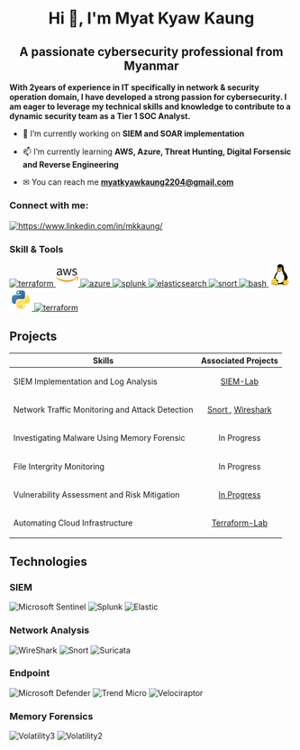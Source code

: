<h1 align="center">Hi 👋, I'm Myat Kyaw Kaung</h1>
<h2 align="center">A passionate cybersecurity professional from Myanmar</h2>

**With 2years of experience in IT specifically in network & security operation domain, I have developed a strong passion for cybersecurity. I am eager to leverage my technical skills and knowledge to contribute to a dynamic security team as a Tier 1 SOC Analyst.**

- 🔭 I’m currently working on **SIEM and SOAR implementation**

- 📫 I’m currently learning **AWS, Azure, Threat Hunting, Digital Forsensic and Reverse Engineering**

- ✉ You can reach me **myatkyawkaung2204@gmail.com**

<h3 align="left">Connect with me:</h3>
<p align="left">
<a href="https://www.linkedin.com/in/mkkaung/" target="blank"><img align="center" src="https://raw.githubusercontent.com/rahuldkjain/github-profile-readme-generator/master/src/images/icons/Social/linked-in-alt.svg" alt="https://www.linkedin.com/in/mkkaung/" height="30" width="40" /></a>
</p>

<h3 align="left">Skill & Tools</h3>
<p align="left">
  <a href="https://www.nist.gov/privacy-framework/nist-sp-800-61" target="_blank" rel="noreferrer"> <img src="https://www.vectorlogo.zone/logos/nist/nist-ar21.svg" alt="terraform" width="40" height="40"/> </a>
  <a href="https://aws.amazon.com" target="_blank" rel="noreferrer"> <img src="https://raw.githubusercontent.com/devicons/devicon/master/icons/amazonwebservices/amazonwebservices-original-wordmark.svg" alt="aws" width="40" height="40"/> </a> 
  <a href="https://azure.microsoft.com/en-us" target="_blank" rel="noreferrer"> <img src="https://www.vectorlogo.zone/logos/microsoft_azure/microsoft_azure-icon.svg" alt="azure" width="40" height="40"/> </a>
  <a href="https://www.splunk.com/" target="_blank" rel="noreferrer"> <img src="https://www.vectorlogo.zone/logos/splunk/splunk-ar21.svg" alt="splunk" width="40" height="40"/> </a> 
  <a href="https://www.elastic.co" target="_blank" rel="noreferrer"> <img src="https://www.vectorlogo.zone/logos/elastic/elastic-icon.svg" alt="elasticsearch" width="40" height="40"/> </a>
  <a href="https://www.snort.org/snort3" target="_blank" rel="noreferrer"> <img src="https://www.vectorlogo.zone/logos/snort/snort-icon.svg" alt="snort" width="40" height="40"/> </a>
  <a href="https://www.gnu.org/software/bash/" target="_blank" rel="noreferrer"> <img src="https://www.vectorlogo.zone/logos/gnu_bash/gnu_bash-icon.svg" alt="bash" width="40" height="40"/> </a> 
  <a href="https://www.linux.org/" target="_blank" rel="noreferrer"> <img src="https://raw.githubusercontent.com/devicons/devicon/master/icons/linux/linux-original.svg" alt="linux" width="40" height="40"/> </a> 
  <a href="https://www.mysql.com/" target="_blank" rel="noreferrer"> <img src="https://raw.githubusercontent.com/devicons/devicon/master/icons/python/python-original.svg" alt="python" width="40" height="40"/> </a>
<a href="https://www.terraform.io/" target="_blank" rel="noreferrer"> <img src="https://www.vectorlogo.zone/logos/terraformio/terraformio-icon.svg" alt="terraform" width="40" height="40"/> </a> </p>

## Projects

|  **Skills**                            | **Associated Projects** |
|-----------------------------------------------|----------------------------|
| SIEM Implementation and Log Analysis  | <p align="center"> <a href="https://github.com/MyatKyawKaung/SIEM-Lab"> SIEM-Lab</a> </p> |
| Network Traffic Monitoring and Attack Detection  | <p align="center"> <a href="https://github.com/MyatKyawKaung/Snort"> Snort </a>, <a href="https://github.com/MyatKyawKaung/Network-Traffic-Analysis"> Wireshark </a> </p> |
| Investigating Malware Using Memory Forensic  | <p align="center"> In Progress</p> |
| File Intergrity Monitoring  | <p align="center"> In Progress </p> |
| Vulnerability Assessment and Risk Mitigation  | <p align="center"> <a href="https://github.com/MyatKyawKaung/Vulnerability-Assessment"> In Progress </p> |
| Automating Cloud Infrastructure | <p align="center"> <a href="https://github.com/MyatKyawKaung/Terraform-Lab"> Terraform-Lab</a> </p> |

## Technologies

### SIEM
<div>
    <img src="https://img.shields.io/badge/-Microsoft_Sentinel-5E5E5E?style=for-the-badge&logo=Microsoft-Sentinel&logoColor=white" alt="Microsoft Sentinel"/>
    <img src="https://img.shields.io/badge/-Splunk-000000?style=for-the-badge&logo=Splunk&logoColor=white" alt="Splunk"/>
    <img src="https://img.shields.io/badge/-Elastic-005571?style=for-the-badge&logo=Elastic&logoColor=white" alt="Elastic"/>
</div>

### Network Analysis
<div>
    <img src="https://img.shields.io/badge/-Wireshark-1679A7?&style=for-the-badge&logo=Wireshark&logoColor=black" alt="WireShark" />
    <img src="https://img.shields.io/badge/-Snort-EF3B2D?&style=for-the-badge&logo=Snort&logoColor=black" alt="Snort"/>
    <img src="https://img.shields.io/badge/-Suricata-FF4500?&style=for-the-badge&logo=Suricata&logoColor=white" alt="Suricata"/>
</div>

### Endpoint
<div>
    <img src="https://img.shields.io/badge/-Microsoft_Defender-0078D4?&style=for-the-badge&logo=Microsoft-Defender&logoColor=white" alt="Microsoft Defender"/>
    <img src="https://img.shields.io/badge/-Trend_Micro-D71921?style=for-the-badge&logo=Trend-Micro&logoColor=white" alt="Trend Micro"/>
    <img src="https://img.shields.io/badge/-Velociraptor-3C873A?style=for-the-badge&logo=Velociraptor&logoColor=white" alt="Velociraptor"/>
</div>

### Memory Forensics
<div>
    <img src="https://img.shields.io/badge/-Volatility3-2F4F4F?&style=for-the-badge&logoColor=white" alt="Volatility3"/>
    <img src="https://img.shields.io/badge/-Volatility2-FF0000?&style=for-the-badge&logoColor=white" alt="Volatility2"/>
</div>

